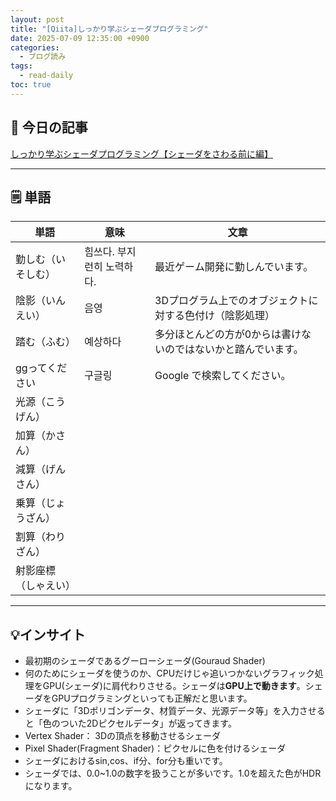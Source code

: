 ```yaml
---
layout: post
title: "[Qiita]しっかり学ぶシェーダプログラミング"
date: 2025-07-09 12:35:00 +0900
categories:
  - ブログ読み
tags:
  - read-daily
toc: true
---
```


## 📖 今日の記事  
[しっかり学ぶシェーダプログラミング【シェーダをさわる前に編】](https://qiita.com/yoship1639/items/5f8e55a89fc58ea33bb7)

---

## 🗒️ 単語

| 単語         | 意味              | 文章                              |
| ---------- | --------------- | ------------------------------- |
| 勤しむ（いそしむ）  | 힘쓰다. 부지런히 노력하다. | 最近ゲーム開発に勤しんでいます。                |
| 陰影（いんえい）   | 음영              | 3Dプログラム上でのオブジェクトに対する色付け（陰影処理）   |
| 踏む（ふむ）     | 예상하다            | 多分ほとんどの方が0からは書けないのではないかと踏んでいます。 |
| ggってください   | 구글링             | Google で検索してください。               |
| 光源（こうげん）   |                 |                                 |
| 加算（かさん）    |                 |                                 |
| 減算（げんさん）   |                 |                                 |
| 乗算（じょうざん）  |                 |                                 |
| 割算（わりざん）   |                 |                                 |
| 射影座標（しゃえい） |                 |                                 |

---

## 💡インサイト

- 最初期のシェーダであるグーローシェーダ(Gouraud Shader)
- 何のためにシェーダを使うのか、CPUだけじゃ追いつかないグラフィック処理をGPU(シェーダ)に肩代わりさせる。シェーダは**GPU上で動きます**。シェーダをGPUプログラミングといっても正解だと思います。
- シェーダに「3Dポリゴンデータ、材質データ、光源データ等」を入力させると「色のついた2Dピクセルデータ」が返ってきます。
- Vertex Shader： 3Dの頂点を移動させるシェーダ
- Pixel Shader(Fragment Shader)：ピクセルに色を付けるシェーダ
- シェーダにおけるsin,cos、if分、for分も重いです。
- シェーダでは、0.0~1.0の数字を扱うことが多いです。1.0を超えた色がHDRになります。
